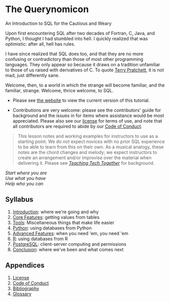 # The Querynomicon

<p class="subtitle">An Introduction to SQL for the Cautious and Weary</p>

Upon first encountering SQL after two decades of Fortran, C, Java, and Python,
I thought I had stumbled into hell.
I quickly realized that was optimistic:
after all,
hell has rules.

I have since realized that SQL does too,
and that they are no more confusing or contradictory than those of most other programming languages.
They only appear so because it draws on a tradition unfamiliar to those of us raised with derivatives of C.
To quote [Terry Pratchett][pratchett_terry],
it is not mad, just differently sane.

Welcome, then, to a world in which the strange will become familiar, and the familiar, strange.
Welcome, thrice welcome, to SQL.

-   Please see [the website][site] to view the current version of this tutorial.

-   Contributions are very welcome:
    please see the contributors' guide for background
    and the issues in for items where assistance would be most appreciated.
    Please also see our [license][license] for terms of use,
    and note that all contributors are required to abide by our [Code of Conduct][conduct].

> This lesson notes and working examples for instructors to use as a starting point.
> We do *not* expect novices with no prior SQL experience to be able to learn from this on their own.
> As a musical analogy,
> these notes are the chord changes and melody;
> we expect instructors to create an arrangement and/or improvise over the material
> when delivering it.
> Please see [*Teaching Tech Together*][t3] for background.

<p class="center">
  <em>
    Start where you are
    <br/>
    Use what you have
    <br/>
    Help who you can
  </em>
</p>

## Syllabus

1.  [Introduction](./01_intro/): where we're going and why
1.  [Core Features](./02_core/): getting values from tables
1.  [Tools](./03_tools/): Miscellaneous things that make life easier
1.  [Python](./04_python/): using databases from Python
1.  [Advanced Features](./05_advanced/): when you need 'em, you need 'em
1.  [R](./06_r/): using databases from R
1.  [PostgreSQL](./07_psql/): client-server computing and permissions
1.  [Conclusion](./08_finale/): where we've been and what comes next

##  Appendices

1.  [License](./LICENSE.md)
1.  [Code of Conduct](./CODE_OF_CONDUCT.md)
1.  [Bibliography](./bibliography.md)
1.  [Glossary](./glossary.md)

[conduct]: https://third-bit.com/sql/conduct/
[contribute]: https://third-bit.com/sql/contributing/
[help_wanted]: https://github.com/gvwilson/querynomicon/issues?q=is%3Aissue+is%3Aopen+label%3Ahelp-wanted
[license]: https://third-bit.com/sql/license/
[pratchett_terry]: https://terrypratchett.com/
[repo]: https://github.com/gvwilson/querynomicon
[site]: https://third-bit.com/sql/
[t3]: https://teachtogether.tech/
